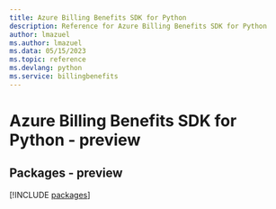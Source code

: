 ```yaml
---
title: Azure Billing Benefits SDK for Python
description: Reference for Azure Billing Benefits SDK for Python
author: lmazuel
ms.author: lmazuel
ms.data: 05/15/2023
ms.topic: reference
ms.devlang: python
ms.service: billingbenefits
---
```

# Azure Billing Benefits SDK for Python - preview
## Packages - preview
[!INCLUDE [packages](billing-benefits-index.md)]